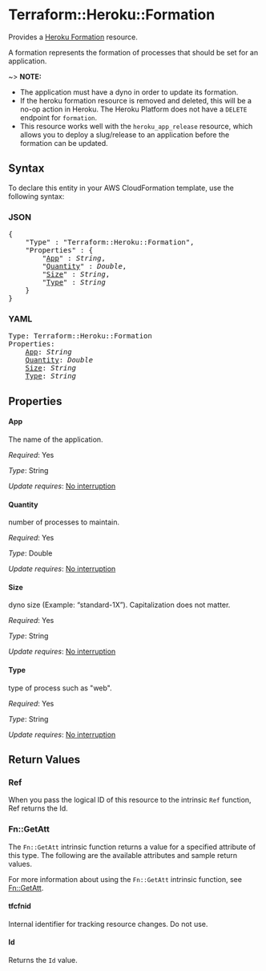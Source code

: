 # Terraform::Heroku::Formation

Provides a [Heroku Formation](https://devcenter.heroku.com/articles/platform-api-reference#formation)
resource.

A formation represents the formation of processes that should be set for an application.

~> **NOTE:** 
- The application must have a dyno in order to update its formation.
- If the heroku formation resource is removed and deleted, this will be a no-op action in Heroku.
The Heroku Platform does not have a `DELETE` endpoint for `formation`.
- This resource works well with the `heroku_app_release` resource, which allows you to deploy a slug/release to an application
before the formation can be updated.

## Syntax

To declare this entity in your AWS CloudFormation template, use the following syntax:

### JSON

<pre>
{
    "Type" : "Terraform::Heroku::Formation",
    "Properties" : {
        "<a href="#app" title="App">App</a>" : <i>String</i>,
        "<a href="#quantity" title="Quantity">Quantity</a>" : <i>Double</i>,
        "<a href="#size" title="Size">Size</a>" : <i>String</i>,
        "<a href="#type" title="Type">Type</a>" : <i>String</i>
    }
}
</pre>

### YAML

<pre>
Type: Terraform::Heroku::Formation
Properties:
    <a href="#app" title="App">App</a>: <i>String</i>
    <a href="#quantity" title="Quantity">Quantity</a>: <i>Double</i>
    <a href="#size" title="Size">Size</a>: <i>String</i>
    <a href="#type" title="Type">Type</a>: <i>String</i>
</pre>

## Properties

#### App

The name of the application.

_Required_: Yes

_Type_: String

_Update requires_: [No interruption](https://docs.aws.amazon.com/AWSCloudFormation/latest/UserGuide/using-cfn-updating-stacks-update-behaviors.html#update-no-interrupt)

#### Quantity

number of processes to maintain.

_Required_: Yes

_Type_: Double

_Update requires_: [No interruption](https://docs.aws.amazon.com/AWSCloudFormation/latest/UserGuide/using-cfn-updating-stacks-update-behaviors.html#update-no-interrupt)

#### Size

dyno size (Example: “standard-1X”). Capitalization does not matter.

_Required_: Yes

_Type_: String

_Update requires_: [No interruption](https://docs.aws.amazon.com/AWSCloudFormation/latest/UserGuide/using-cfn-updating-stacks-update-behaviors.html#update-no-interrupt)

#### Type

type of process such as "web".

_Required_: Yes

_Type_: String

_Update requires_: [No interruption](https://docs.aws.amazon.com/AWSCloudFormation/latest/UserGuide/using-cfn-updating-stacks-update-behaviors.html#update-no-interrupt)

## Return Values

### Ref

When you pass the logical ID of this resource to the intrinsic `Ref` function, Ref returns the Id.

### Fn::GetAtt

The `Fn::GetAtt` intrinsic function returns a value for a specified attribute of this type. The following are the available attributes and sample return values.

For more information about using the `Fn::GetAtt` intrinsic function, see [Fn::GetAtt](https://docs.aws.amazon.com/AWSCloudFormation/latest/UserGuide/intrinsic-function-reference-getatt.html).

#### tfcfnid

Internal identifier for tracking resource changes. Do not use.

#### Id

Returns the <code>Id</code> value.

